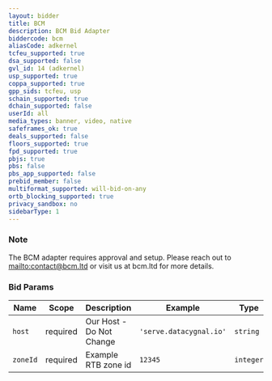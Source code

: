 ```yaml
---
layout: bidder
title: BCM
description: BCM Bid Adapter
biddercode: bcm
aliasCode: adkernel
tcfeu_supported: true
dsa_supported: false
gvl_id: 14 (adkernel)
usp_supported: true
coppa_supported: true
gpp_sids: tcfeu, usp
schain_supported: true
dchain_supported: false
userId: all
media_types: banner, video, native
safeframes_ok: true
deals_supported: false
floors_supported: true
fpd_supported: true
pbjs: true
pbs: false
pbs_app_supported: false
prebid_member: false
multiformat_supported: will-bid-on-any
ortb_blocking_supported: true
privacy_sandbox: no
sidebarType: 1
---
```


### Note

The BCM adapter requires approval and setup. Please reach out to [mailto:contact@bcm.ltd](contact@bcm.ltd) or visit us at bcm.ltd for more details.

### Bid Params


| Name     | Scope    | Description           | Example                   | Type     |
|----------|----------|-----------------------|---------------------------|----------|
| `host`   | required | Our Host  - Do Not Change   | `'serve.datacygnal.io'`   | `string` |
| `zoneId` | required | Example RTB zone id   |         `12345`         | `integer` |
